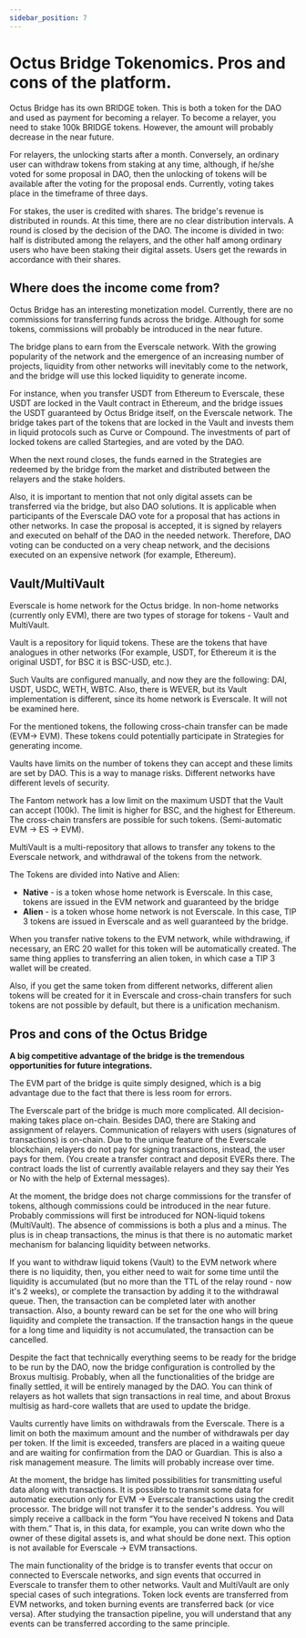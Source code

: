 ```yaml
---
sidebar_position: 7
---
```


# Octus Bridge Tokenomics. Pros and cons of the platform. 

Octus Bridge has its own BRIDGE token. This is both a token for the DAO and used as payment for becoming a relayer. To become a relayer, you need to stake 100k BRIDGE tokens. However, the amount will probably decrease in the near future. 

For relayers, the unlocking starts after a month. Conversely, an ordinary user can withdraw tokens from staking at any time, although, if he/she voted for some proposal in DAO, then the unlocking of tokens will be available after the voting for the proposal ends. Currently, voting takes place in the timeframe of three days.

For stakes, the user is credited with shares. The bridge's revenue is distributed in rounds. At this time, there are no clear distribution intervals. A round is closed by the decision of the DAO. The income is divided in two: half is distributed among the relayers, and the other half among ordinary users who have been staking their digital assets. Users get the rewards in accordance with their shares.

## Where does the income come from?

Octus Bridge has an interesting monetization model. Currently, there are no commissions for transferring funds across the bridge. Although for some tokens, commissions will probably be introduced in the near future.

The bridge plans to earn from the Everscale network. With the growing popularity of the network and the emergence of an increasing number of projects, liquidity from other networks will inevitably come to the network, and the bridge will use this locked liquidity to generate income.

For instance, when you transfer USDT from Ethereum to Everscale, these USDT are locked in the Vault contract in Ethereum, and the bridge issues the USDT guaranteed by Octus Bridge itself, on the Everscale network. The bridge takes part of the tokens that are locked in the Vault and invests them in liquid protocols such as Curve or Compound. The investments of part of locked tokens are called Startegies, and are voted by the DAO.

When the next round closes, the funds earned in the Strategies are redeemed by the bridge from the market and distributed between the relayers and the stake holders.

Also, it is important to mention that not only digital assets can be transferred via the bridge, but also DAO solutions. It is applicable when participants of the Everscale DAO vote for a proposal that has actions in other networks. In case the proposal is accepted, it is signed by relayers and executed on behalf of the DAO in the needed network. Therefore, DAO voting can be conducted on a very cheap network, and the decisions executed on an expensive network (for example, Ethereum).

## Vault/MultiVault

Everscale is home network for the Octus bridge. In non-home networks (currently only EVM), there are two types of storage for tokens - Vault and MultiVault.

Vault is a repository for liquid tokens. These are the tokens that have analogues in other networks (For example, USDT, for Ethereum it is the original USDT, for BSC it is BSC-USD, etc.).

Such Vaults are configured manually, and now they are the following: DAI, USDT, USDC, WETH, WBTC. Also, there is WEVER, but its Vault implementation is different, since its home network is Everscale. It will not be examined here.

For the mentioned tokens, the following cross-chain transfer can be made (EVM→ EVM). These tokens could potentially participate in Strategies for generating income.

Vaults have limits on the number of tokens they can accept and these limits are set by DAO. This is a way to manage risks. Different networks have different levels of security.

The Fantom network has a low limit on the maximum USDT that the Vault can accept (100k). The limit is higher for BSC, and the highest for Ethereum. The cross-chain transfers are possible for such tokens. (Semi-automatic EVM → ES → EVM).

MultiVault is a multi-repository that allows to transfer any tokens to the Everscale network, and withdrawal of the tokens from the network.

The Tokens are divided into Native and Alien:

- **Native** - is a token whose home network is Everscale. In this case, tokens are issued in the EVM network and guaranteed by the bridge
- **Alien** - is a token whose home network is not Everscale. In this case, TIP 3 tokens are issued in Everscale and as well guaranteed by the bridge.

When you transfer native tokens to the EVM network, while withdrawing, if necessary, an ERC 20 wallet for this token will be automatically created. The same thing applies to transferring an alien token, in which case a TIP 3 wallet will be created.

Also, if you get the same token from different networks, different alien tokens will be created for it in Everscale and cross-chain transfers for such tokens are not possible by default, but there is a unification mechanism.

## Pros and cons of the Octus Bridge

**A big competitive advantage of the bridge is the tremendous opportunities for future integrations.**

The EVM part of the bridge is quite simply designed, which is a big advantage due to the fact that there is less room for errors.

The Everscale part of the bridge is much more complicated. All decision-making takes place on-chain. Besides DAO, there are Staking and assignment of relayers. Communication of relayers with users (signatures of transactions) is on-chain. Due to the unique feature of the Everscale blockchain, relayers do not pay for signing transactions, instead, the user pays for them. (You create a transfer contract and deposit EVERs there. The contract loads the list of currently available relayers and they say their Yes or No with the help of External messages).

At the moment, the bridge does not charge commissions for the transfer of tokens, although commissions could be introduced in the near future. Probably commissions will first be introduced for NON-liquid tokens (MultiVault). The absence of commissions is both a plus and a minus. The plus is in cheap transactions, the minus is that there is no automatic market mechanism for balancing liquidity between networks.

If you want to withdraw liquid tokens (Vault) to the EVM network where there is no liquidity, then, you either need to wait for some time until the liquidity is accumulated (but no more than the TTL of the relay round - now it's 2 weeks), or complete the transaction by adding it to the withdrawal queue. Then, the transaction can be completed later with another transaction. Also, a bounty reward can be set for the one who will bring liquidity and complete the transaction. If the transaction hangs in the queue for a long time and liquidity is not accumulated, the transaction can be cancelled.

Despite the fact that technically everything seems to be ready for the bridge to be run by the DAO, now the bridge configuration is controlled by the Broxus multisig. Probably, when all the functionalities of the bridge are finally settled, it will be entirely managed by the DAO. You can think of relayers as hot wallets that sign transactions in real time, and about Broxus multisig as hard-core wallets that are used to update the bridge.

Vaults currently have limits on withdrawals from the Everscale. There is a limit on both the maximum amount and the number of withdrawals per day per token. If the limit is exceeded, transfers are placed in a waiting queue and are waiting for confirmation from the DAO or Guardian. This is also a risk management measure. The limits will probably increase over time.

At the moment, the bridge has limited possibilities for transmitting useful data along with transactions. It is possible to transmit some data for automatic execution only for EVM → Everscale transactions using the credit processor. The bridge will not transfer it to the sender's address. You will simply receive a callback in the form “You have received N tokens and Data with them.” That is, in this data, for example, you can write down who the owner of these digital assets is, and what should be done next. This option is not available for Everscale -> EVM transactions.

The main functionality of the bridge is to transfer events that occur on connected to Everscale networks, and sign events that occurred in Everscale to transfer them to other networks. Vault and MultiVault are only special cases of such integrations. Token lock events are transferred from EVM networks, and token burning events are transferred back (or vice versa). After studying the transaction pipeline, you will understand that any events can be transferred according to the same principle.
